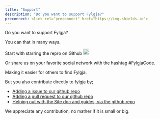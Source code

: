 ```yaml
---
title: "Support"
description: "Do you want to support Fylgja?"
preconnect: <link rel="preconnect" href="https://img.shields.io">
---
```


Do you want to support Fylgja?

You can that in many ways.

<p class="share-me">
<span>Start with starring the repro on Github</span>
<a href="https://github.com/fylgja/fylgja"
    class="no-underline text-reset"
    target="_blank"
    rel="noopener noreferrer">
    <img src="https://img.shields.io/github/stars/fylgja/fylgja?style=social"
    alt="Give start to Fylgja"
    width="76"
    height="20"
    loading="eager"
    style="width: auto;">
</a>
</p>

Or share us on your favorite social network with the hashtag #FylgjaCode.

Making it easier for others to find Fylgja.

But you also contribute directly to fylgja by;

- [Adding a issue to our github repo](https://github.com/fylgja/fylgja/issues)
- [Adding a pull request to our github repo](https://github.com/fylgja/fylgja/pulls)
- [Helping out with the Site doc and guides, via the github repo](https://github.com/fylgja/site)

We appreciate any contribution, no mather if it is small or big.
